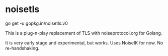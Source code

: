 # noisetls

go get -u gopkg.in/noisetls.v0

This is a plug-n-play replacement of TLS with noiseprotocol.org for Golang.

It is very early stage and experimental, but works.
Uses NoiseIK for now. No re-handshaking. 
